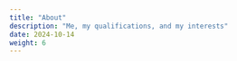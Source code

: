 ```yaml
---
title: "About"
description: "Me, my qualifications, and my interests"
date: 2024-10-14
weight: 6
---
```


